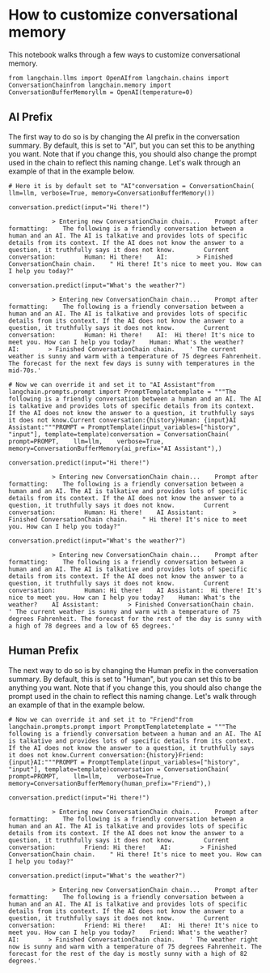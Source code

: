 How to customize conversational memory
======================================

This notebook walks through a few ways to customize conversational memory.

    from langchain.llms import OpenAIfrom langchain.chains import ConversationChainfrom langchain.memory import ConversationBufferMemoryllm = OpenAI(temperature=0)

AI Prefix[](#ai-prefix "Direct link to AI Prefix")
---------------------------------------------------

The first way to do so is by changing the AI prefix in the conversation summary. By default, this is set to "AI", but you can set this to be anything you want. Note that if you change this, you should also change the prompt used in the chain to reflect this naming change. Let's walk through an example of that in the example below.

    # Here it is by default set to "AI"conversation = ConversationChain(    llm=llm, verbose=True, memory=ConversationBufferMemory())

    conversation.predict(input="Hi there!")

                > Entering new ConversationChain chain...    Prompt after formatting:    The following is a friendly conversation between a human and an AI. The AI is talkative and provides lots of specific details from its context. If the AI does not know the answer to a question, it truthfully says it does not know.        Current conversation:        Human: Hi there!    AI:        > Finished ConversationChain chain.    " Hi there! It's nice to meet you. How can I help you today?"

    conversation.predict(input="What's the weather?")

                > Entering new ConversationChain chain...    Prompt after formatting:    The following is a friendly conversation between a human and an AI. The AI is talkative and provides lots of specific details from its context. If the AI does not know the answer to a question, it truthfully says it does not know.        Current conversation:        Human: Hi there!    AI:  Hi there! It's nice to meet you. How can I help you today?    Human: What's the weather?    AI:        > Finished ConversationChain chain.    ' The current weather is sunny and warm with a temperature of 75 degrees Fahrenheit. The forecast for the next few days is sunny with temperatures in the mid-70s.'

    # Now we can override it and set it to "AI Assistant"from langchain.prompts.prompt import PromptTemplatetemplate = """The following is a friendly conversation between a human and an AI. The AI is talkative and provides lots of specific details from its context. If the AI does not know the answer to a question, it truthfully says it does not know.Current conversation:{history}Human: {input}AI Assistant:"""PROMPT = PromptTemplate(input_variables=["history", "input"], template=template)conversation = ConversationChain(    prompt=PROMPT,    llm=llm,    verbose=True,    memory=ConversationBufferMemory(ai_prefix="AI Assistant"),)

    conversation.predict(input="Hi there!")

                > Entering new ConversationChain chain...    Prompt after formatting:    The following is a friendly conversation between a human and an AI. The AI is talkative and provides lots of specific details from its context. If the AI does not know the answer to a question, it truthfully says it does not know.        Current conversation:        Human: Hi there!    AI Assistant:        > Finished ConversationChain chain.    " Hi there! It's nice to meet you. How can I help you today?"

    conversation.predict(input="What's the weather?")

                > Entering new ConversationChain chain...    Prompt after formatting:    The following is a friendly conversation between a human and an AI. The AI is talkative and provides lots of specific details from its context. If the AI does not know the answer to a question, it truthfully says it does not know.        Current conversation:        Human: Hi there!    AI Assistant:  Hi there! It's nice to meet you. How can I help you today?    Human: What's the weather?    AI Assistant:        > Finished ConversationChain chain.    ' The current weather is sunny and warm with a temperature of 75 degrees Fahrenheit. The forecast for the rest of the day is sunny with a high of 78 degrees and a low of 65 degrees.'

Human Prefix[](#human-prefix "Direct link to Human Prefix")
------------------------------------------------------------

The next way to do so is by changing the Human prefix in the conversation summary. By default, this is set to "Human", but you can set this to be anything you want. Note that if you change this, you should also change the prompt used in the chain to reflect this naming change. Let's walk through an example of that in the example below.

    # Now we can override it and set it to "Friend"from langchain.prompts.prompt import PromptTemplatetemplate = """The following is a friendly conversation between a human and an AI. The AI is talkative and provides lots of specific details from its context. If the AI does not know the answer to a question, it truthfully says it does not know.Current conversation:{history}Friend: {input}AI:"""PROMPT = PromptTemplate(input_variables=["history", "input"], template=template)conversation = ConversationChain(    prompt=PROMPT,    llm=llm,    verbose=True,    memory=ConversationBufferMemory(human_prefix="Friend"),)

    conversation.predict(input="Hi there!")

                > Entering new ConversationChain chain...    Prompt after formatting:    The following is a friendly conversation between a human and an AI. The AI is talkative and provides lots of specific details from its context. If the AI does not know the answer to a question, it truthfully says it does not know.        Current conversation:        Friend: Hi there!    AI:        > Finished ConversationChain chain.    " Hi there! It's nice to meet you. How can I help you today?"

    conversation.predict(input="What's the weather?")

                > Entering new ConversationChain chain...    Prompt after formatting:    The following is a friendly conversation between a human and an AI. The AI is talkative and provides lots of specific details from its context. If the AI does not know the answer to a question, it truthfully says it does not know.        Current conversation:        Friend: Hi there!    AI:  Hi there! It's nice to meet you. How can I help you today?    Friend: What's the weather?    AI:        > Finished ConversationChain chain.    ' The weather right now is sunny and warm with a temperature of 75 degrees Fahrenheit. The forecast for the rest of the day is mostly sunny with a high of 82 degrees.'